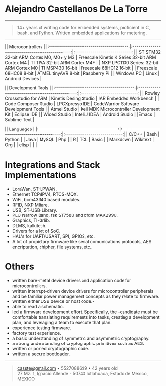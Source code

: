 Alejandro Castellanos De La Torre
=================================

----

> 14+ years of writing code for embedded systems, proficient in C, bash, and Python. Written embedded applications for metering.

----

|| Microcontrollers |
|:----------------------------------------:|:-----------------------------------------------:|:-----------------------------:|
| ST STM32 32-bit ARM Cortex M0, M0+ y M3  | Freescale Kinetis K Series 32-bit ARM Cortex M4 | TI TIVA 32-bit ARM Cortex M4F |
| NXP LPC1100 Series: 32-bit ARM Cortex M0 | TI MSP430 16-bit | Freescale 68HC12 16-bit |
| Freescale 68HC08 8-bit | ATMEL tinyAVR 8-bit | Raspberry Pi |
| Windows PC | Linux | Android Devices |

|| Development Tools |
|:----------------------------------------:|:-----------------------------------------------:|:-----------------------------:|
| Rowley Crossstudio for ARM | Kinetis Desing Studio | IAR Embedded Workbench |
| Code Composer Studio       | LPCXpresso IDE        | CodeWarrior Software Development Tools |
| Atmel Studio | Keil MDK Microcontroller Development Kit | Eclipse IDE |
| Wiced Studio | IntelliJ IDEA | Android Studio |
|Emacs | Sublime Text |

|| Languages |
|:----------------------------------------:|:-----------------------------------------------:|:-----------------------------:|
| C/C++ | Bash | Python |
| Java | MySQL | Php |
| R | TCL | Basic |
| Markdown | Wikitext | Org |
| elisp | | |
 
Integrations and Stack Implementations
======================================

- LoraWan, ST-LPWAN.
- Ethernet TCP/IPV4, RTCS-MQX.
- WiFi, bcm43340 based modules.
- RFID, NXP MIfare.
- USB, ST-USB-Library.
- PLC Narrow Band, fsk ST7580 and ofdm MAX2990.
- Graphics, TI-Grlib.
- DLMS, kalkitech.
- Drivers for a lot of SoC.
- HAL's for UART/USART, SPI, GPIOS, etc.
- A lot of propietary firmware like serial comunications protocols, AES encriptation, chipher, file systems, etc..

Others
======

- written bare-metal device drivers and application code for microcontrollers.
- written interrupt-driven device drivers for microcontroller peripherals and be familiar power management concepts as they relate to firmware.
- written either USB device or host code.-
- able to read a schematic.
- led a firmware development effort. Specifically, the -candidate must be comfortable translating requirements into tasks, creating a development plan, and leveraging a team to execute that plan.
- experience testing firmware.
- factory test experience.
- a basic understanding of symmetric and asymmetric cryptography.
- a strong understanding of cryptographic primitives such as AES.
- written or ported cryptographic code.
- written a secure bootloader.
  
----

> <casste@gmail.com> • 5527088699 • 42 years old\
>  27 Mz. 1, Ignacio Allende - 50740 Ixtlahuaca, Estado de Mexico, MEXICO
